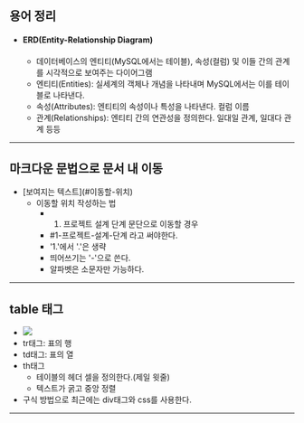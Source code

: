 ## 용어 정리
- #### ERD(Entity-Relationship Diagram)
	- 데이터베이스의 엔티티(MySQL에서는 테이블), 속성(컬럼) 및 이들 간의 관계를 시각적으로 보여주는 다이어그램
	- 엔티티(Entities): 실세계의 객체나 개념을 나타내며 MySQL에서는 이를 테이블로 나타낸다.
	- 속성(Attributes): 엔티티의 속성이나 특성을 나타낸다. 컬럼 이름
	- 관계(Relationships): 엔티티 간의 연관성을 정의한다. 일대일 관계, 일대다 관계 등등
---
## 마크다운 문법으로 문서 내 이동
- \[보여지는 텍스트](#이동할-위치)
	- 이동할 위치 작성하는 법
		- 1. 프로젝트 설계 단계 문단으로 이동할 경우
		- \#1-프로젝트-설계-단계 라고 써야한다.
		- '1.'에서 '.'은 생략
		- 띄어쓰기는 '-'으로 쓴다.
		- 알파벳은 소문자만 가능하다.
---
## table 태그 
- ![](image/table태그.jpg)
- tr태그: 표의 행
- td태그: 표의 열
- th태그
	- 테이블의 헤더 셀을 정의한다.(제일 윗줄)
	- 텍스트가 굵고 중앙 정렬
- 구식 방법으로 최근에는 div태그와 css를 사용한다.

---
